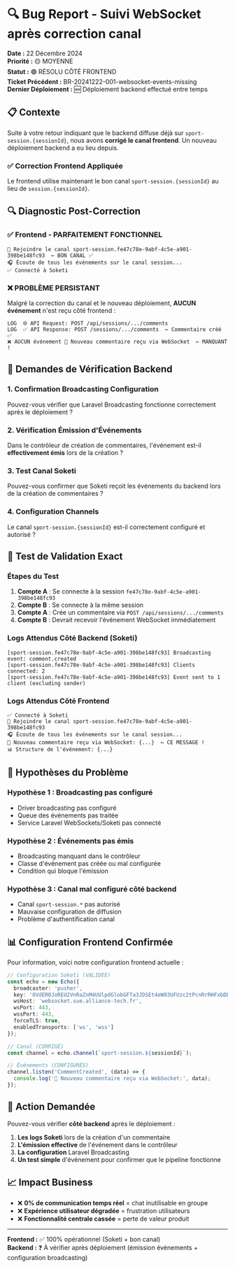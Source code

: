 # 🔍 Bug Report - Suivi WebSocket après correction canal

**Date :** 22 Décembre 2024  
**Priorité :** 🟡 MOYENNE  
**Statut :** 🟢 RÉSOLU CÔTÉ FRONTEND  
**Ticket Précédent :** BR-20241222-001-websocket-events-missing  
**Dernier Déploiement :** 🆕 Déploiement backend effectué entre temps

## 📋 **Contexte**

Suite à votre retour indiquant que le backend diffuse déjà sur `sport-session.{sessionId}`, nous avons **corrigé le canal frontend**. Un nouveau déploiement backend a eu lieu depuis.

### ✅ **Correction Frontend Appliquée**
Le frontend utilise maintenant le bon canal `sport-session.{sessionId}` au lieu de `session.{sessionId}`.

## 🔍 **Diagnostic Post-Correction**

### ✅ **Frontend - PARFAITEMENT FONCTIONNEL**
```
📡 Rejoindre le canal sport-session.fe47c78e-9abf-4c5e-a901-398be148fc93  ← BON CANAL ✅
🎧 Écoute de tous les événements sur le canal session...
✅ Connecté à Soketi
```

### ❌ **PROBLÈME PERSISTANT**
Malgré la correction du canal et le nouveau déploiement, **AUCUN événement** n'est reçu côté frontend :

```
LOG  🌐 API Request: POST /api/sessions/.../comments
LOG  ✅ API Response: POST /sessions/.../comments  ← Commentaire créé ✅
❌ AUCUN événement 📨 Nouveau commentaire reçu via WebSocket  ← MANQUANT !
```

## 🎯 **Demandes de Vérification Backend**

### **1. Confirmation Broadcasting Configuration**

Pouvez-vous vérifier que Laravel Broadcasting fonctionne correctement après le déploiement ?

### **2. Vérification Émission d'Événements**

Dans le contrôleur de création de commentaires, l'événement est-il **effectivement émis** lors de la création ?

### **3. Test Canal Soketi**

Pouvez-vous confirmer que Soketi reçoit les événements du backend lors de la création de commentaires ?

### **4. Configuration Channels**

Le canal `sport-session.{sessionId}` est-il correctement configuré et autorisé ?

## 🧪 **Test de Validation Exact**

### **Étapes du Test**
1. **Compte A** : Se connecte à la session `fe47c78e-9abf-4c5e-a901-398be148fc93`
2. **Compte B** : Se connecte à la même session  
3. **Compte A** : Crée un commentaire via `POST /api/sessions/.../comments`
4. **Compte B** : Devrait recevoir l'événement WebSocket immédiatement

### **Logs Attendus Côté Backend (Soketi)**
```
[sport-session.fe47c78e-9abf-4c5e-a901-398be148fc93] Broadcasting event: comment.created
[sport-session.fe47c78e-9abf-4c5e-a901-398be148fc93] Clients connected: 2
[sport-session.fe47c78e-9abf-4c5e-a901-398be148fc93] Event sent to 1 client (excluding sender)
```

### **Logs Attendus Côté Frontend**
```
✅ Connecté à Soketi
📡 Rejoindre le canal sport-session.fe47c78e-9abf-4c5e-a901-398be148fc93
🎧 Écoute de tous les événements sur le canal session...
📨 Nouveau commentaire reçu via WebSocket: {...}  ← CE MESSAGE !
📊 Structure de l'événement: {...}
```

## 🚨 **Hypothèses du Problème**

### **Hypothèse 1** : Broadcasting pas configuré
- Driver broadcasting pas configuré
- Queue des événements pas traitée
- Service Laravel WebSockets/Soketi pas connecté

### **Hypothèse 2** : Événements pas émis
- Broadcasting manquant dans le contrôleur
- Classe d'événement pas créée ou mal configurée
- Condition qui bloque l'émission

### **Hypothèse 3** : Canal mal configuré côté backend
- Canal `sport-session.*` pas autorisé
- Mauvaise configuration de diffusion
- Problème d'authentification canal

## 📊 **Configuration Frontend Confirmée**

Pour information, voici notre configuration frontend actuelle :

```typescript
// Configuration Soketi (VALIDÉE)
const echo = new Echo({
  broadcaster: 'pusher',
  key: 'OVdER0JoREU2VnRaZnM4UUlpdGlobGFTa3JDSEt4eW93UFUzc2tPcnRrRHFxbDBiWjJ1MUkxYTB2OGVRRlJtTg==',
  wsHost: 'websocket.sue.alliance-tech.fr',
  wsPort: 443,
  wssPort: 443,
  forceTLS: true,
  enabledTransports: ['ws', 'wss']
});

// Canal (CORRIGÉ)
const channel = echo.channel(`sport-session.${sessionId}`);

// Événements (CONFIGURÉS)
channel.listen('CommentCreated', (data) => {
  console.log('📨 Nouveau commentaire reçu via WebSocket:', data);
});
```

## 🎯 **Action Demandée**

Pouvez-vous vérifier **côté backend** après le déploiement :

1. **Les logs Soketi** lors de la création d'un commentaire
2. **L'émission effective** de l'événement dans le contrôleur
3. **La configuration** Laravel Broadcasting  
4. **Un test simple** d'événement pour confirmer que le pipeline fonctionne

## 📈 **Impact Business**

- ❌ **0% de communication temps réel** = chat inutilisable en groupe
- ❌ **Expérience utilisateur dégradée** = frustration utilisateurs  
- ❌ **Fonctionnalité centrale cassée** = perte de valeur produit

---

**Frontend :** ✅ 100% opérationnel (Soketi + bon canal)  
**Backend :** ❓ À vérifier après déploiement (émission événements + configuration broadcasting)
